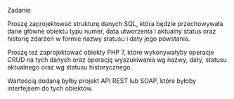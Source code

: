 Zadanie

Proszę zaprojektować strukturę danych SQL, która będzie przechowywała dane główne obiektu typu numer, data utworzenia i aktualny status oraz historię zdarzeń w formie nazwy statusu i daty jego powstania. 

Proszę też zaprojektować obiekty PHP 7, które wykonywałyby operacje CRUD na tych danych oraz operację wyszukiwania wg nazwy, daty, statusu aktualnego oraz wg statusu historycznego. 

Wartością dodaną byłby projekt API REST lub SOAP, które byłoby interfejsem do tych obiektów.
